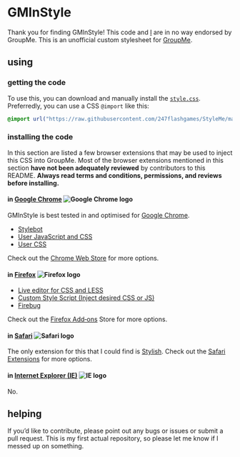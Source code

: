 # G&#xfeff;M&#xfeff;In&#xfeff;Style
Thank you for finding G&#xfeff;M&#xfeff;In&#xfeff;Style! This code and [I](https://github.com/247flashgames) are in no way endorsed by Group&#xfeff;Me. This is an unofficial custom stylesheet for [Group&#xfeff;Me](https://groupme.com).
## using
### getting the code
To use this, you can download and manually install the [`style.css`](/style.css). Preferredly, you can use a CSS `@import` like this:
```css
@import url("https://raw.githubusercontent.com/247flashgames/StyleMe/master/style.css");
```
### installing the code
In this section are listed a few browser extensions that may be used to inject this CSS into Group&#xfeff;Me. Most of the browser extensions mentioned in this section **have not been adequately reviewed** by contributors to this READ&#xfeff;ME. **Always read terms and conditions, permissions, and reviews before installing.**
#### in [Google Chrome](https://www.google.com/chrome) ![Google Chrome logo](https://upload.wikimedia.org/wikipedia/commons/thumb/a/a5/Google_Chrome_icon_%28September_2014%29.svg/16px-Google_Chrome_icon_%28September_2014%29.svg.png)
G&#xfeff;M&#xfeff;In&#xfeff;Style is best tested in and optimised for [Google Chrome](https://www.google.com/chrome).
* [Stylebot](https://chrome.google.com/webstore/detail/stylebot/oiaejidbmkiecgbjeifoejpgmdaleoha)
* [User JavaScript and CSS](https://chrome.google.com/webstore/detail/user-javascript-and-css/nbhcbdghjpllgmfilhnhkllmkecfmpld)
* [User CSS](https://chrome.google.com/webstore/detail/user-css/okpjlejfhacmgjkmknjhadmkdbcldfcb)

Check out the [Chrome Web Store](https://chrome.google.com/webstore/search/CSS?_category=extensions) for more options.
#### in [Firefox](https://www.mozilla.org/en-US/firefox/) ![Firefox logo](https://upload.wikimedia.org/wikipedia/commons/thumb/6/67/Firefox_Logo%2C_2017.svg/16px-Firefox_Logo%2C_2017.svg.png)
* [Live editor for CSS and LESS](https://addons.mozilla.org/en-US/firefox/addon/live-editor-for-css-and-less/)
* [Custom Style Script (Inject desired CSS or JS)](https://addons.mozilla.org/en-US/firefox/addon/custom-style-script/)
* [Firebug](https://addons.mozilla.org/en-US/firefox/addon/firebug/)

Check out the [Firefox Add&dash;ons](https://addons.mozilla.org/en-US/firefox/search/?q=CSS&type=extension) Store for more options.
#### in [Safari](https://www.apple.com/safari/) ![Safari logo](https://upload.wikimedia.org/wikipedia/en/thumb/6/61/Apple_Safari.png/16px-Apple_Safari.png)
The only extension for this that I could find is [Stylish](https://safari-extensions.apple.com/details/?id=com.sobolev.stylish-5555L95H45). Check out the [Safari Extensions](https://safari-extensions.apple.com/?q=CSS) for more options.
#### in [Internet Explorer (IE)](https://microsoft.com/ie) ![IE logo](https://upload.wikimedia.org/wikipedia/commons/thumb/1/18/Internet_Explorer_10%2B11_logo.svg/16px-Internet_Explorer_10%2B11_logo.svg.png)
No.
## helping
If you’d like to contribute, please point out any bugs or issues or submit a pull request. This is my first actual repository, so please let me know if I messed up on something.
